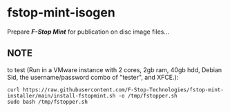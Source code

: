 # fstop-mint-isogen
Prepare ***F-Stop Mint*** for publication on disc image files...

## NOTE
to test (Run in a VMware instance with 2 cores, 2gb ram, 40gb hdd, Debian Sid, the username/password combo of "tester", and XFCE.):
```
curl https://raw.githubusercontent.com/F-Stop-Technologies/fstop-mint-installer/main/install-fstopmint.sh -o /tmp/fstopper.sh
sudo bash /tmp/fstopper.sh
```
